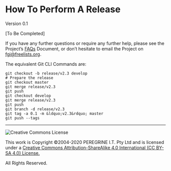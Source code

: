 # How To Perform A Release

Version 0.1

[To Be Completed]

If you have any further questions or require any further help, please see the Project&rsquo;s [FAQs](https://github.com/Dulux-Oz/FGI/master/Project_Documentation/FAQs.md) Document, or don&rsquo;t hesitate to email the Project on <fgi@freelists.org>.

The equivalent Git CLI Commands are:

~~~
git checkout -b release/v2.3 develop
# Prepare the release
git checkout master
git merge release/v2.3
git push
git checkout develop
git merge release/v2.3
git push
git branch -d release/v2.3
git tag -a 0.1 -m &ldquo;v2.3&rdquo; master
git push --tags
~~~

---

![Creative Commons License](https://i.creativecommons.org/l/by-sa/4.0/88x31.png "Creative Commons License")

This work is Copyright &copy;2004-2020 PEREGRINE I.T. Pty Ltd and is licensed under a [Creative Commons Attribution-ShareAlike 4.0 International (CC BY-SA 4.0) License.](https://creativecommons.org/licenses/by-sa/4.0/)

All Rights Reserved.
